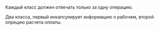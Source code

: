 Каждый класс должен отвечать только за одну операцию.


Два класса, первый инкапсулирует информацию о рабочем, второй опрецию расчета оплаты.